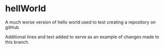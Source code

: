 # hellWorld
A much worse version of hello world used to test creating a repository on gitHub

Additional lines and text added to serve as an example of changes made to this branch.
